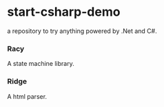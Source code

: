 start-csharp-demo
=================

a repository to try anything powered by .Net and C#.


### Racy

A state machine library.

### Ridge

A html parser.